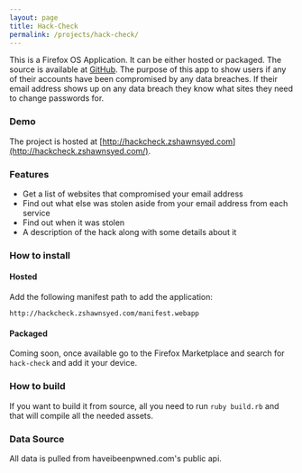 ```yaml
---
layout: page
title: Hack-Check
permalink: /projects/hack-check/
---
```


This is a Firefox OS Application. It can be either hosted or packaged. The source is available at [GitHub](https://github.com/zsyed91/hack-check).
The purpose of this app to show users if any of their accounts have been compromised by any data breaches. If their email address shows up
on any data breach they know what sites they need to change passwords for.

### Demo

The project is hosted at [http://hackcheck.zshawnsyed.com](http://hackcheck.zshawnsyed.com/).

### Features

- Get a list of websites that compromised your email address
- Find out what else was stolen aside from your email address from each service
- Find out when it was stolen
- A description of the hack along with some details about it

### How to install

#### Hosted

Add the following manifest path to add the application: 

    http://hackcheck.zshawnsyed.com/manifest.webapp


#### Packaged

Coming soon, once available go to the Firefox Marketplace and search for `hack-check` and add it your device. 


### How to build

If you want to build it from source, all you need to run `ruby build.rb` and that will compile all the needed assets.


### Data Source

All data is pulled from haveibeenpwned.com's public api.